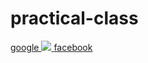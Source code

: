# practical-class
<a href="www.google.com">google
<img src="E:\My folder\Freind vedios & photos\Freinds photo\zia.JPG" >
[facebook](www.facebook.com)
